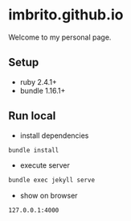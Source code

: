 # imbrito.github.io

Welcome to my personal page.

## Setup

+ ruby 2.4.1+
+ bundle 1.16.1+

## Run local

+ install dependencies

```bash
bundle install
```

+ execute server

```bash
bundle exec jekyll serve
```

+ show on browser

```
127.0.0.1:4000
```

